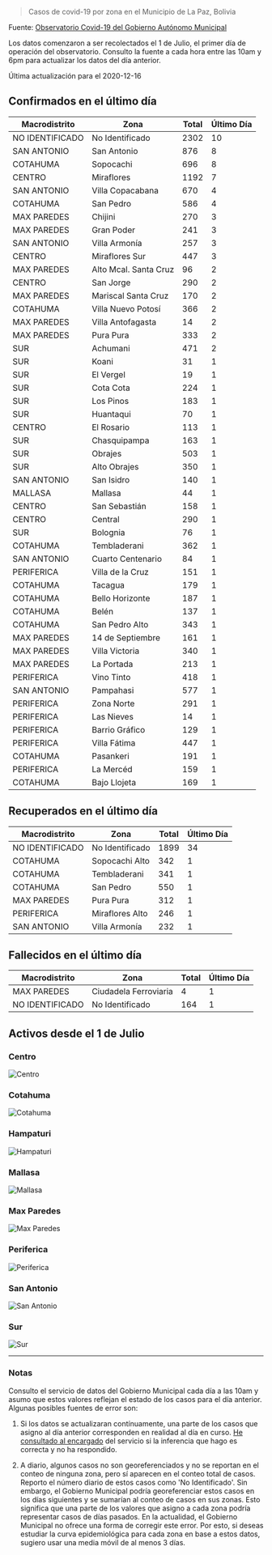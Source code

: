 > Casos de covid-19 por zona en el Municipio de La Paz, Bolivia

Fuente: [Observatorio Covid-19 del Gobierno Autónomo Municipal](http://observatoriocovid19.lapaz.bo/observatorio/index.php/datos-abiertos-covid)

Los datos comenzaron a ser recolectados el 1 de Julio, el primer día de operación del observatorio. Consulto la fuente a cada hora entre las 10am y 6pm para actualizar los datos del día anterior.

Última actualización para el 2020-12-16

## Confirmados en el último día

| Macrodistrito   | Zona                  |   Total |   Último Día |
|-----------------|-----------------------|---------|--------------|
| NO IDENTIFICADO | No Identificado       |    2302 |           10 |
| SAN ANTONIO     | San Antonio           |     876 |            8 |
| COTAHUMA        | Sopocachi             |     696 |            8 |
| CENTRO          | Miraflores            |    1192 |            7 |
| SAN ANTONIO     | Villa Copacabana      |     670 |            4 |
| COTAHUMA        | San Pedro             |     586 |            4 |
| MAX PAREDES     | Chijini               |     270 |            3 |
| MAX PAREDES     | Gran Poder            |     241 |            3 |
| SAN ANTONIO     | Villa Armonía         |     257 |            3 |
| CENTRO          | Miraflores Sur        |     447 |            3 |
| MAX PAREDES     | Alto Mcal. Santa Cruz |      96 |            2 |
| CENTRO          | San Jorge             |     290 |            2 |
| MAX PAREDES     | Mariscal Santa Cruz   |     170 |            2 |
| COTAHUMA        | Villa Nuevo Potosí    |     366 |            2 |
| MAX PAREDES     | Villa Antofagasta     |      14 |            2 |
| MAX PAREDES     | Pura Pura             |     333 |            2 |
| SUR             | Achumani              |     471 |            2 |
| SUR             | Koani                 |      31 |            1 |
| SUR             | El Vergel             |      19 |            1 |
| SUR             | Cota Cota             |     224 |            1 |
| SUR             | Los Pinos             |     183 |            1 |
| SUR             | Huantaqui             |      70 |            1 |
| CENTRO          | El Rosario            |     113 |            1 |
| SUR             | Chasquipampa          |     163 |            1 |
| SUR             | Obrajes               |     503 |            1 |
| SUR             | Alto Obrajes          |     350 |            1 |
| SAN ANTONIO     | San Isidro            |     140 |            1 |
| MALLASA         | Mallasa               |      44 |            1 |
| CENTRO          | San Sebastián         |     158 |            1 |
| CENTRO          | Central               |     290 |            1 |
| SUR             | Bolognia              |      76 |            1 |
| COTAHUMA        | Tembladerani          |     362 |            1 |
| SAN ANTONIO     | Cuarto Centenario     |      84 |            1 |
| PERIFERICA      | Villa de la Cruz      |     151 |            1 |
| COTAHUMA        | Tacagua               |     179 |            1 |
| COTAHUMA        | Bello Horizonte       |     187 |            1 |
| COTAHUMA        | Belén                 |     137 |            1 |
| COTAHUMA        | San Pedro Alto        |     343 |            1 |
| MAX PAREDES     | 14 de Septiembre      |     161 |            1 |
| MAX PAREDES     | Villa Victoria        |     340 |            1 |
| MAX PAREDES     | La Portada            |     213 |            1 |
| PERIFERICA      | Vino Tinto            |     418 |            1 |
| SAN ANTONIO     | Pampahasi             |     577 |            1 |
| PERIFERICA      | Zona Norte            |     291 |            1 |
| PERIFERICA      | Las Nieves            |      14 |            1 |
| PERIFERICA      | Barrio Gráfico        |     129 |            1 |
| PERIFERICA      | Villa Fátima          |     447 |            1 |
| COTAHUMA        | Pasankeri             |     191 |            1 |
| PERIFERICA      | La Mercéd             |     159 |            1 |
| COTAHUMA        | Bajo Llojeta          |     169 |            1 |

## Recuperados en el último día

| Macrodistrito   | Zona            |   Total |   Último Día |
|-----------------|-----------------|---------|--------------|
| NO IDENTIFICADO | No Identificado |    1899 |           34 |
| COTAHUMA        | Sopocachi Alto  |     342 |            1 |
| COTAHUMA        | Tembladerani    |     341 |            1 |
| COTAHUMA        | San Pedro       |     550 |            1 |
| MAX PAREDES     | Pura Pura       |     312 |            1 |
| PERIFERICA      | Miraflores Alto |     246 |            1 |
| SAN ANTONIO     | Villa Armonía   |     232 |            1 |

## Fallecidos en el último día

| Macrodistrito   | Zona                  |   Total |   Último Día |
|-----------------|-----------------------|---------|--------------|
| MAX PAREDES     | Ciudadela Ferroviaria |       4 |            1 |
| NO IDENTIFICADO | No Identificado       |     164 |            1 |

## Activos desde el 1 de Julio

### Centro

![Centro](plots/activos_centro.png)

### Cotahuma

![Cotahuma](plots/activos_cotahuma.png)

### Hampaturi

![Hampaturi](plots/activos_hampaturi.png)

### Mallasa

![Mallasa](plots/activos_mallasa.png)

### Max Paredes

![Max Paredes](plots/activos_max_paredes.png)

### Periferica

![Periferica](plots/activos_periferica.png)

### San Antonio

![San Antonio](plots/activos_san_antonio.png)

### Sur

![Sur](plots/activos_sur.png)

---

### Notas

Consulto el servicio de datos del Gobierno Municipal cada día a las 10am y asumo que estos valores reflejan el estado de los casos para el día anterior. Algunas posibles fuentes de error son:

1. Si los datos se actualizaran contínuamente, una parte de los casos que asigno al día anterior corresponden en realidad al día en curso. [He consultado al encargado](https://twitter.com/mauforonda/status/1278727234765959168) del servicio si la inferencia que hago es correcta y no ha respondido.

2. A diario, algunos casos no son georeferenciados y no se reportan en el conteo de ninguna zona, pero sí aparecen en el conteo total de casos. Reporto el número diario de estos casos como 'No Identificado'.  Sin embargo, el Gobierno Municipal podría georeferenciar estos casos en los días siguientes y se sumarían al conteo de casos en sus zonas. Esto significa que una parte de los valores que asigno a cada zona podría representar casos de días pasados. En la actualidad, el Gobierno Municipal no ofrece una forma de corregir este error. Por esto, si deseas estudiar la curva epidemiológica para cada zona en base a estos datos, sugiero usar una media móvil de al menos 3 días.